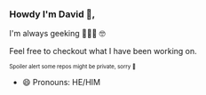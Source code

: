 ### Howdy I'm David 👋,

 I'm always geeking 🧑🏾‍💻 🤓 
 
 Feel free to checkout what I have been working on. 
 
<sub><sup> Spoiler alert some repos might be private, sorry 🙈</sup></sub>

- 😄 Pronouns: HE/HIM

